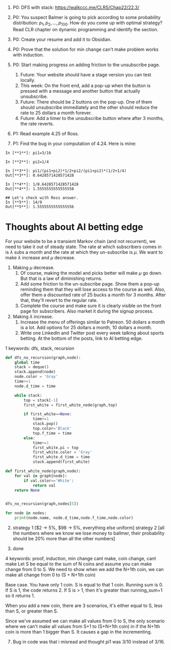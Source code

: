 1) P0: DFS with stack: https://walkccc.me/CLRS/Chap22/22.3/
2) P0: You suspect Balmer is going to pick according to some probability distribution: $p_1, p_2, \dots, p_{100}$. How do you come up with optimal strategy? Read CLR chapter on dynamic programming and identify the section.
3) P0: Create your resume and add it to Obsidian.
4) P0: Prove that the solution for min change can't make problem works with induction.
5) P0: Start making progress on adding friction to the unsubscribe page. 
	1) Future: Your website should have a stage version you can test locally.
	2) This week: On the front end, add a pop-up when the button is pressed with a message and another button that actually unsubscribe.
	3) Future: There should be 2 buttons on the pop-up. One of them should unsubscribe immediately and the other should reduce the rate to 25 dollars a month forever.
	4) Future: Add a timer to the unsubscribe button where after 3 months, the rate reverts.
6) P1: Read example 4.25 of Ross.

7) P1: Find the bug in your computation of 4.24. Here is mine:
~~~
In [**1**]: pi1=3/16

In [**2**]: pi2=1/4

In [**3**]: pi1/(pi1+pi2)*1/2+pi2/(pi1+pi2)*(1/2+1/4)
Out[**3**]: 0.6428571428571428

In [**4**]: 1/0.6428571428571428
Out[**4**]: 1.5555555555555558

## Let's check with Ross answer.
In [**5**]: 14/9
Out[**5**]: 1.5555555555555556
~~~

# Thoughts about AI betting edge
For your website to be a transient Markov chain (and not recurrent), we need to take it out of steady state. The rate at which subscribers comes in is $\lambda$ subs a month and the rate at which they un-subscribe is $\mu$. We want to make $\lambda$ increase and $\mu$ decrease.
1) Making $\mu$ decrease.
	1) Of course, making the model and picks better will make $\mu$ go down. But that is a law of diminishing returns.
	2) Add some friction to the un-subscribe page. Show them a pop-up reminding them that they will lose access to the course as well. Also, offer them a discounted rate of 25 bucks a month for 3 months. After that, they'll revert to the regular rate.
	3) Complete the course and make sure it is clearly visible on the front page for subscribers. Also market it during the signup process.
2) Making $\lambda$ increase.
	1) Increase the menu of offerings similar to Patreon. 50 dollars a month is a lot. Add options for 25 dollars a month, 10 dollars a month.
	2) Write one LinkedIn and Twitter post every week talking about sports betting. At the bottom of the posts, link to AI betting edge.





1 keywords: dfs, stack, recursion
~~~python
def dfs_no_recursion(graph,node):
	global time
	stack = deque()
	stack.append(node)
	node.color = 'Gray'
	time+=1 
	node.d_time = time

	while stack:
		top = stack[-1]
		first_white = first_white_node(graph,top)

		if first_white==None:
			time+=1
			stack.pop()
			top.color='Black'
			top.f_time = time
		else:
			time+=1
			first_white.pi = top
			first_white.color = 'Gray'
			first_white.d_time = time
			stack.append(first_white)

def first_white_node(graph,node):
    for val in graph[node]:
        if val.color=='White':
            return val
    return None


dfs_no_recursion(graph,nodes[5])

for node in nodes:
	print(node.name, node.d_time,node.f_time,node.color)

~~~



2. strategy 1 [$2 -> 5%, $98 -> 5%, everything else uniform]
	strategy 2 [all the numbers where we know we lose money to ballmer, their probability should be 20% more than all the other numbers]

3. done 

4 keywords: proof, induction, min change cant make, coin change, cant make
Let S be equal to the sum of  N coins and assume you can make change from 0 to S. We need to show when we add the N+1th coin, we can make all change from 0 to (S + N+1th coin)

Base case. You have only 1 coin. S is equal to that 1 coin. Running sum is 0. If S is 1, the code returns 2. If S is > 1, then it's greater than running_sum+1 so it returns 1.

When you add a new coin, there are 3 scenarios, it's either equal to S, less than S, or greater than S.

Since we've assumed we can make all values from 0 to S, the only scenario where we can't make all values from S+1 to (S+N+1th coin) in if the N+1th coin is more than 1 bigger than S. It causes a gap in the incrementing. 



7. Bug in code was that i misread and thought pi1 was 3/10 instead of 3/16. 